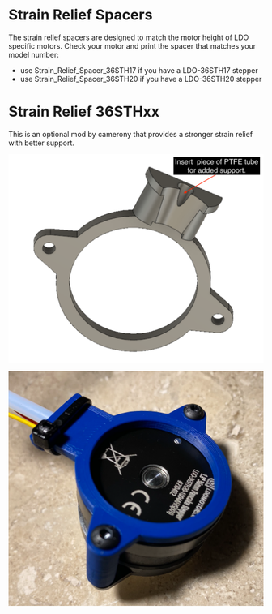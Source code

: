 # Strain Relief Spacers
The strain relief spacers are designed to match the motor height of LDO specific motors. Check your motor and print the spacer that matches your model number: 
- use Strain_Relief_Spacer_36STH17 if you have a LDO-36STH17 stepper
- use Strain_Relief_Spacer_36STH20 if you have a LDO-36STH20 stepper

# Strain Relief 36STHxx
This is an optional mod by camerony that provides a stronger strain relief with better support. 

  ![Installation](Images/Strain_Relief_CAD.png)
  
  ![Installed](Images/Strain_Relief_Installed.png)
  
